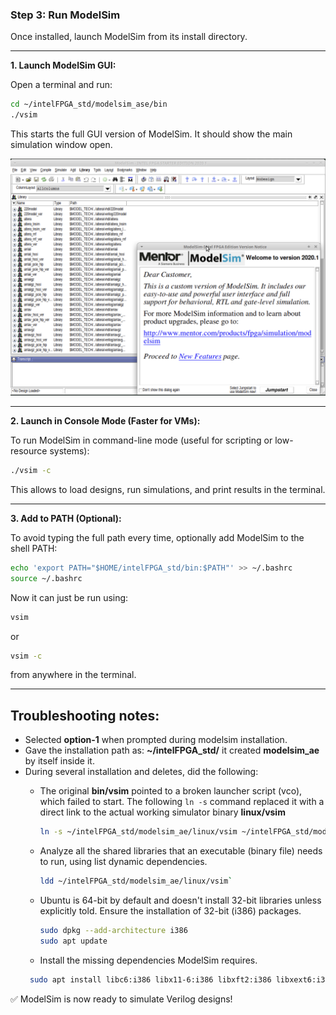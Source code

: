 ### Step 3: Run ModelSim

Once installed, launch ModelSim from its install directory.

---

**1. Launch ModelSim GUI:**

Open a terminal and run:

```bash
cd ~/intelFPGA_std/modelsim_ase/bin
./vsim
```

This starts the full GUI version of ModelSim. It should show the main simulation window open.

<img src="images/vsim_from_bin.png" width="600">

---

**2. Launch in Console Mode (Faster for VMs):**

To run ModelSim in command-line mode (useful for scripting or low-resource systems):

```bash
./vsim -c
```

This allows to load designs, run simulations, and print results in the terminal.

---

**3. Add to PATH (Optional):**

To avoid typing the full path every time, optionally add ModelSim to the shell PATH:

```bash
echo 'export PATH="$HOME/intelFPGA_std/bin:$PATH"' >> ~/.bashrc
source ~/.bashrc
```

Now it can just be run using:

```bash
vsim
```

or

```bash
vsim -c
```

from anywhere in the terminal.

---

## Troubleshooting notes:

- Selected **option-1** when prompted during modelsim installation.
- Gave the installation path as: **~/intelFPGA_std/** it created **modelsim_ae** by itself inside it.
- During several installation and deletes, did the following:
  - The original **bin/vsim** pointed to a broken launcher script (vco), which failed to start.
    The following `ln -s` command replaced it with a direct link to the actual working simulator binary **linux/vsim**
    
    ```bash
    ln -s ~/intelFPGA_std/modelsim_ae/linux/vsim ~/intelFPGA_std/modelsim_ae/bin/vsim`
    ```
    
  - Analyze all the shared libraries that an executable (binary file) needs to run, using list dynamic dependencies.
    
    ```bash
    ldd ~/intelFPGA_std/modelsim_ae/linux/vsim`
    ```
    
  - Ubuntu is 64-bit by default and doesn't install 32-bit libraries unless explicitly told.
    Ensure the installation of 32-bit (i386) packages.
    
    ```bash
    sudo dpkg --add-architecture i386
    sudo apt update
    ```
    
  - Install the missing dependencies ModelSim requires.
   ```bash
    sudo apt install libc6:i386 libx11-6:i386 libxft2:i386 libxext6:i386 libxtst6:i386 libglu1-mesa:i386 -y
   ```
    
✅ ModelSim is now ready to simulate Verilog designs!
    


